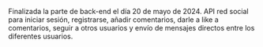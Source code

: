 Finalizada la parte de back-end el día 20 de mayo de 2024.
API red social para iniciar sesión, registrarse, añadir comentarios, darle a like a comentarios, seguir a otros usuarios y envío de mensajes directos entre los diferentes usuarios.
